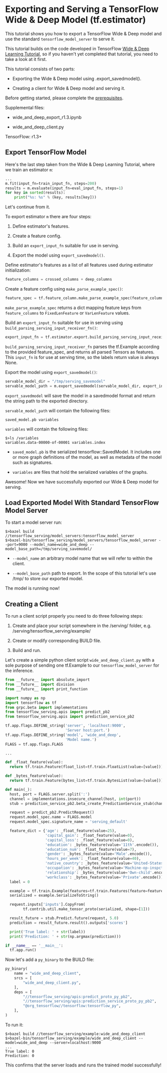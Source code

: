 # Exporting and Serving a TensorFlow Wide & Deep Model (tf.estimator)

This tutorial shows you how to export a TensorFlow Wide & Deep model and use the standard `tensorflow_model_server` to serve it.

This tutorial builds on the code developed in TensorFlow [Wide & Deep Learning Tutorial](https://www.tensorflow.org/tutorials/wide_and_deep), so if you haven't yet completed that tutorial, you need to take a look at it first.

This tutorial consists of two parts:

* Exporting the Wide & Deep model using .export_savedmodel().

* Creating a client for Wide & Deep model and serving it.

Before getting started, please complete the [prerequisites](https://tensorflow.github.io/serving/setup#prerequisites).

Supplemental files:

* wide_and_deep_export_r1.3.ipynb

* wide_and_deep_client.py

TensorFlow: r1.3+

## Export TensorFlow Model

Here's the last step taken from the Wide & Deep Learning Tutorial, where we train an estimator `m`:

~~~python
...
m.fit(input_fn=train_input_fn, steps=200)
results = m.evaluate(input_fn=eval_input_fn, steps=1)
for key in sorted(results):
    print("%s: %s" % (key, results[key]))
~~~

Let's continue from it.

To export estimator `m` there are four steps:

1. Define estimator's features.

2. Create a feature config.

3. Build an `export_input_fn` suitable for use in serving.

4. Export the model using `export_savedmodel()`.


Define estimator's features as a list of all features used during estimator initialization:
~~~python
feature_columns = crossed_columns + deep_columns
~~~


Create a feature config using `make_parse_example_spec()`:
~~~python
feature_spec = tf.feature_column.make_parse_example_spec(feature_columns)
~~~

`make_parse_example_spec` returns a dict mapping feature keys from `feature_columns` to `FixedLenFeature` or `VarLenFeature` values.


Build an `export_input_fn` suitable for use in serving using `build_parsing_serving_input_receiver_fn()`:
~~~python
export_input_fn = tf.estimator.export.build_parsing_serving_input_receiver_fn(feature_spec)
~~~

`build_parsing_serving_input_receiver_fn` parses the tf.Example according to the provided feature_spec, and returns all parsed Tensors as features. This `input_fn` is for use at serving time, so the labels return value is always None.


Export the model using `export_savedmodel()`:
~~~python
servable_model_dir = "/tmp/serving_savemodel"
servable_model_path = m.export_savedmodel(servable_model_dir, export_input_fn)
~~~

`export_savedmodel` will save the model in a savedmodel format and return the string path to the exported directory.

`servable_model_path` will contain the following files:
~~~shell
saved_model.pb variables
~~~

`variables` will contain the following files:
~~~shell
$>ls /variables
variables.data-00000-of-00001 variables.index
~~~

* `saved_model.pb` is the serialized tensorflow::SavedModel. It includes one or more graph definitions of the model, as well as metadata of the model such as signatures.

* `variables` are files that hold the serialized variables of the graphs.


Awesome! Now we have successfully exported our Wide & Deep model for serving.

## Load Exported Model With Standard TensorFlow Model Server

To start a model server run:

~~~shell
$>bazel build //tensorflow_serving/model_servers:tensorflow_model_server
$>bazel-bin/tensorflow_serving/model_servers/tensorflow_model_server --port=9000 --model_name=wide_and_deep --model_base_path=/tmp/serving_savemodel/
~~~

* `--model_name` an arbitrary model name that we will refer to within the client.

* `--model_base_path` path to export. In the scope of this tutorial let's use /tmp/ to store our exported model.

The model is running now!

## Creating a Client

To run a client script properly you need to do three following steps:

1. Create and place your script somewhere in the /serving/ folder, e.g. /serving/tensorflow_serving/example/

2. Create or modify corresponding BUILD file.

3. Build and run.

Let's create a simple python client script `wide_and_deep_client.py` with a sole purpose of sending one tf.Example to our `tensorflow_model_server` for the inference.

~~~python
from __future__ import absolute_import
from __future__ import division
from __future__ import print_function

import numpy as np
import tensorflow as tf
from grpc.beta import implementations
from tensorflow_serving.apis import predict_pb2
from tensorflow_serving.apis import prediction_service_pb2

tf.app.flags.DEFINE_string('server', 'localhost:9000',
                           'Server host:port.')
tf.app.flags.DEFINE_string('model', 'wide_and_deep',
                           'Model name.')
FLAGS = tf.app.flags.FLAGS

...

def _float_feature(value):
  return tf.train.Feature(float_list=tf.train.FloatList(value=[value]))

def _bytes_feature(value):
  return tf.train.Feature(bytes_list=tf.train.BytesList(value=[value]))

def main(_):
  host, port = FLAGS.server.split(':')
  channel = implementations.insecure_channel(host, int(port))
  stub = prediction_service_pb2.beta_create_PredictionService_stub(channel)

  request = predict_pb2.PredictRequest()
  request.model_spec.name = FLAGS.model
  request.model_spec.signature_name = 'serving_default'

  feature_dict = {'age': _float_feature(value=25),
                  'capital_gain': _float_feature(value=0),
                  'capital_loss': _float_feature(value=0),
                  'education': _bytes_feature(value='11th'.encode()),
                  'education_num': _float_feature(value=7),
                  'gender': _bytes_feature(value='Male'.encode()),
                  'hours_per_week': _float_feature(value=40),
                  'native_country': _bytes_feature(value='United-States'.encode()),
                  'occupation': _bytes_feature(value='Machine-op-inspct'.encode()),
                  'relationship': _bytes_feature(value='Own-child'.encode()),
                  'workclass': _bytes_feature(value='Private'.encode())}
  label = 0

  example = tf.train.Example(features=tf.train.Features(feature=feature_dict))
  serialized = example.SerializeToString()

  request.inputs['inputs'].CopyFrom(
        tf.contrib.util.make_tensor_proto(serialized, shape=[1]))

  result_future = stub.Predict.future(request, 5.0)
  prediction = result_future.result().outputs['scores']

  print('True label: ' + str(label))
  print('Prediction: ' + str(np.argmax(prediction)))

if __name__ == '__main__':
  tf.app.run()
~~~


Now let's add a `py_binary` to the BUILD file:

~~~python
py_binary(
    name = "wide_and_deep_client",
    srcs = [
        "wide_and_deep_client.py",
    ],
    deps = [
        "//tensorflow_serving/apis:predict_proto_py_pb2",
        "//tensorflow_serving/apis:prediction_service_proto_py_pb2",
        "@org_tensorflow//tensorflow:tensorflow_py",
    ],
)
~~~

To run it:

~~~shell
$>bazel build //tensorflow_serving/example:wide_and_deep_client
$>bazel-bin/tensorflow_serving/example/wide_and_deep_client --model=wide_and_deep --server=localhost:9000
...
True label: 0
Prediction: 0
~~~

This confirms that the server loads and runs the trained model successfully!
